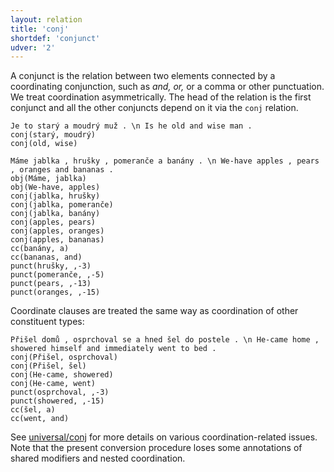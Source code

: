 ```yaml
---
layout: relation
title: 'conj'
shortdef: 'conjunct'
udver: '2'
---
```


A conjunct is the relation between two elements connected by a
coordinating conjunction, such as _and, or,_ or a comma or other punctuation.
We treat coordination asymmetrically.
The head of the relation is the first
conjunct and all the other conjuncts depend on it via the `conj` relation.

~~~ sdparse
Je to starý a moudrý muž . \n Is he old and wise man .
conj(starý, moudrý)
conj(old, wise)
~~~

~~~ sdparse
Máme jablka , hrušky , pomeranče a banány . \n We-have apples , pears , oranges and bananas .
obj(Máme, jablka)
obj(We-have, apples)
conj(jablka, hrušky)
conj(jablka, pomeranče)
conj(jablka, banány)
conj(apples, pears)
conj(apples, oranges)
conj(apples, bananas)
cc(banány, a)
cc(bananas, and)
punct(hrušky, ,-3)
punct(pomeranče, ,-5)
punct(pears, ,-13)
punct(oranges, ,-15)
~~~

Coordinate clauses are treated the same way as coordination of other constituent types:

~~~ sdparse
Přišel domů , osprchoval se a hned šel do postele . \n He-came home , showered himself and immediately went to bed .
conj(Přišel, osprchoval)
conj(Přišel, šel)
conj(He-came, showered)
conj(He-came, went)
punct(osprchoval, ,-3)
punct(showered, ,-15)
cc(šel, a)
cc(went, and)
~~~

See [universal/conj](u-dep/conj) for more details on various coordination-related issues.
Note that the present conversion procedure loses some annotations of shared modifiers and nested
coordination.
<!-- Interlanguage links updated Út zář 29 18:41:14 CEST 2020 -->
